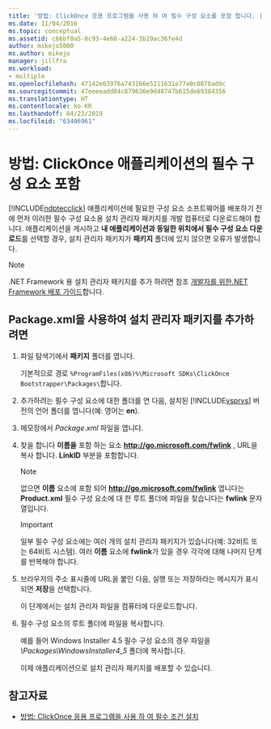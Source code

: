 ```yaml
---
title: '방법: ClickOnce 응용 프로그램을 사용 하 여 필수 구성 요소를 포함 합니다. | Microsoft Docs'
ms.date: 11/04/2016
ms.topic: conceptual
ms.assetid: c66bf0a5-8c93-4e68-a224-3b29ac36fe4d
author: mikejo5000
ms.author: mikejo
manager: jillfra
ms.workload:
- multiple
ms.openlocfilehash: 47142e63976a743166e5211631e77a0c0878ad9c
ms.sourcegitcommit: 47eeeeadd84c879636e9d48747b615de69384356
ms.translationtype: HT
ms.contentlocale: ko-KR
ms.lasthandoff: 04/23/2019
ms.locfileid: "63406961"
---
```

# <a name="how-to-include-prerequisites-with-a-clickonce-application"></a>방법: ClickOnce 애플리케이션의 필수 구성 요소 포함
[!INCLUDE[ndptecclick](../deployment/includes/ndptecclick_md.md)] 애플리케이션에 필요한 구성 요소 소프트웨어를 배포하기 전에 먼저 이러한 필수 구성 요소용 설치 관리자 패키지를 개발 컴퓨터로 다운로드해야 합니다. 애플리케이션을 게시하고 **내 애플리케이션과 동일한 위치에서 필수 구성 요소 다운로드**를 선택할 경우, 설치 관리자 패키지가 **패키지** 폴더에 있지 않으면 오류가 발생합니다.

> [!NOTE]
> .NET Framework 용 설치 관리자 패키지를 추가 하려면 참조 [개발자를 위한.NET Framework 배포 가이드](/dotnet/framework/deployment/deployment-guide-for-developers)합니다.

## <a name="Package"></a> Package.xml을 사용하여 설치 관리자 패키지를 추가하려면

1. 파일 탐색기에서 **패키지** 폴더를 엽니다.

    기본적으로 경로 `%ProgramFiles(x86)%\Microsoft SDKs\ClickOnce Bootstrapper\Packages\`합니다.

2. 추가하려는 필수 구성 요소에 대한 폴더를 연 다음, 설치된 [!INCLUDE[vsprvs](../code-quality/includes/vsprvs_md.md)] 버전의 언어 폴더를 엽니다(예: 영어는 **en**).

3. 메모장에서 *Package.xml* 파일을 엽니다.

4. 찾을 합니다 **이름을** 포함 하는 요소 **http://go.microsoft.com/fwlink** , URL을 복사 합니다. **LinkID** 부분을 포함합니다.

   > [!NOTE]
   > 없으면 **이름** 요소에 포함 되어 **http://go.microsoft.com/fwlink** 엽니다는 **Product.xml** 필수 구성 요소에 대 한 루트 폴더에 파일을 찾습니다는 **fwlink** 문자열입니다.

   > [!IMPORTANT]
   > 일부 필수 구성 요소에는 여러 개의 설치 관리자 패키지가 있습니다(예: 32비트 또는 64비트 시스템). 여러 **이름** 요소에 **fwlink**가 있을 경우 각각에 대해 나머지 단계를 반복해야 합니다.

5. 브라우저의 주소 표시줄에 URL을 붙인 다음, 실행 또는 저장하라는 메시지가 표시되면 **저장**을 선택합니다.

    이 단계에서는 설치 관리자 파일을 컴퓨터에 다운로드합니다.

6. 필수 구성 요소의 루트 폴더에 파일을 복사합니다.

    예를 들어 Windows Installer 4.5 필수 구성 요소의 경우 파일을 *\Packages\WindowsInstaller4_5* 폴더에 복사합니다.

    이제 애플리케이션으로 설치 관리자 패키지를 배포할 수 있습니다.

## <a name="see-also"></a>참고자료
- [방법: ClickOnce 응용 프로그램을 사용 하 여 필수 조건 설치](../deployment/how-to-install-prerequisites-with-a-clickonce-application.md)
